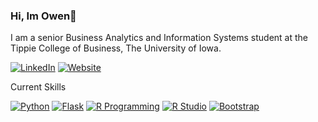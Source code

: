### Hi, Im Owen👋

I am a senior Business Analytics and Information Systems student at the Tippie College of Business, The University of Iowa. 

[![LinkedIn](https://img.shields.io/badge/LinkedIn-Profile-blue)](https://www.linkedin.com/in/owen-koury-912a7a21b/)
[![Website](https://img.shields.io/badge/Website-Link-green)](https://owenkoury.com/)

Current Skills

[![Python](https://img.shields.io/badge/Python-3776AB?style=for-the-badge&logo=python&logoColor=white)](https://www.python.org/)
[![Flask](https://img.shields.io/badge/Flask-000000?style=for-the-badge&logo=flask&logoColor=white)](https://flask.palletsprojects.com/)
[![R Programming](https://img.shields.io/badge/R-276DC3?style=for-the-badge&logo=r&logoColor=white)](https://www.r-project.org/)
[![R Studio](https://img.shields.io/badge/RStudio-75AADB?style=for-the-badge&logo=RStudio&logoColor=white)](https://www.rstudio.com/)
[![Bootstrap](https://img.shields.io/badge/Bootstrap-7952B3?style=for-the-badge&logo=bootstrap&logoColor=white)](https://getbootstrap.com/)



<!--
**okoury/okoury** is a ✨ _special_ ✨ repository because its `README.md` (this file) appears on your GitHub profile.



